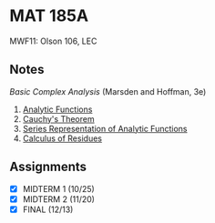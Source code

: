 # MAT 185A
MWF11: Olson 106, LEC
## Notes
*Basic Complex Analysis* (Marsden and Hoffman, 3e)
1. [Analytic Functions](../notes/analytic-functions.md)
2. [Cauchy's Theorem](../notes/cauchy-s-theorem.md)
3. [Series Representation of Analytic Functions](../notes/series-representation-analytic-functions.md)
4. [Calculus of Residues](../notes/calculus-of-residues.md)
## Assignments
- [x] MIDTERM 1 (10/25)
- [x] MIDTERM 2 (11/20)
- [x] FINAL (12/13)